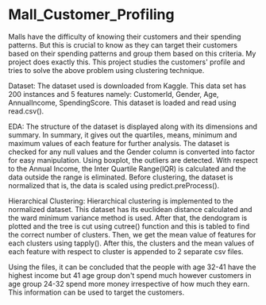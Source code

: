 # Mall_Customer_Profiling
Malls have the difficulty of knowing their customers and their spending patterns.
But this is crucial to know as they can target their customers based on their spending patterns
and group them based on this criteria. My project does exactly this. This project studies
the customers' profile and tries to solve the above problem using clustering technique.

Dataset:
	The dataset used is downloaded from Kaggle. This data set has 200 instances and 5 
features namely: CustomerId, Gender, Age, AnnualIncome, SpendingScore. This dataset is loaded 
and read using read.csv().

EDA:
	The structure of the dataset is displayed along with its dimensions and summary. In
summary, it gives out the quartiles, means, minimum and maximum values of each feature for 
further analysis. The dataset is checked for any null values and the Gender column is converted into
factor for easy manipulation. Using boxplot, the outliers are detected. With respect to the Annual
Income, the Inter Quartile Range(IQR) is calculated and the data outside the range is eliminated.
Before clustering, the dataset is normalized that is, the data is scaled using predict.preProcess().

Hierarchical Clustering:
	Hierarchical clustering is implemented to the normalized dataset. This dataset has its 
euclidean distance calculated and the ward minimum variance method is used. After that, the dendogram is plotted 
and the tree is cut using cutree() function and this is tabled to find the correct number of clusters.
Then, we get the mean value of features for each clusters using tapply(). After this, the 
clusters and the mean values of each feature with respect to cluster is appended to 2 separate
csv files.

Using the files, it can be concluded that the people with age 32-41 have the highest income
but 41 age group don't spend much however customers in age group 24-32 spend more money irrespective
of how much they earn. This information can be used to target the customers.
